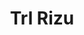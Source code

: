 ---
title: 'Trl Rizu'
layout: 'layouts/feed.html'
pagination:
  data: collections.articulos
  size: 5
permalink: 'articulos{% if pagination.pageNumber > 0 %}/page/{{ pagination.pageNumber }}{% endif %}/index.html'
---